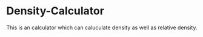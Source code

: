 # Density-Calculator
 This is an calculator which can caluculate density as well as relative density.
